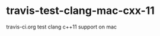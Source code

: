 travis-test-clang-mac-cxx-11
============================

 travis-ci.org test clang c++11 support on mac
